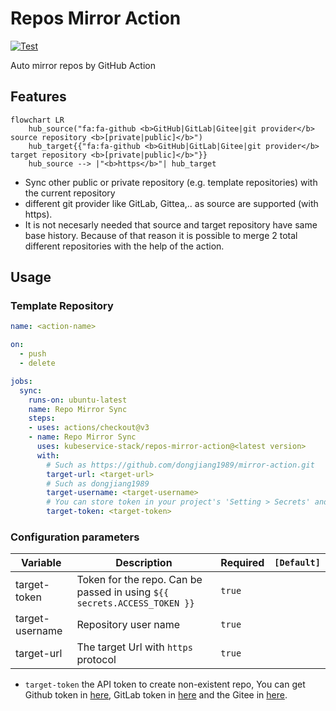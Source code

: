 # Repos Mirror Action
[![Test](https://github.com/kubeservice-stack/repos-mirror-action/actions/workflows/repos-mirror.yml/badge.svg?branch=master)](https://github.com/kubeservice-stack/repos-mirror-action/actions/workflows/repos-mirror.yml)

Auto mirror repos by GitHub Action

## Features

```mermaid
flowchart LR
    hub_source("fa:fa-github <b>GitHub|GitLab|Gitee|git provider</b> source repository <b>[private|public]</b>")
    hub_target{{"fa:fa-github <b>GitHub|GitLab|Gitee|git provider</b> target repository <b>[private|public]</b>"}}
    hub_source --> |"<b>https</b>"| hub_target
```

* Sync other public or private repository (e.g. template repositories) with the current repository
* different git provider like GitLab, Gittea,.. as source are supported (with https).
* It is not necesarly needed that source and target repository have same base history.
  Because of that reason it is possible to merge 2 total different repositories with the help of the action.

## Usage

### Template Repository
```yaml
name: <action-name>

on: 
  - push
  - delete

jobs:
  sync:
    runs-on: ubuntu-latest
    name: Repo Mirror Sync
    steps:
    - uses: actions/checkout@v3
    - name: Repo Mirror Sync
      uses: kubeservice-stack/repos-mirror-action@<latest version>
      with:
        # Such as https://github.com/dongjiang1989/mirror-action.git
        target-url: <target-url>
        # Such as dongjiang1989
        target-username: <target-username>
        # You can store token in your project's 'Setting > Secrets' and reference the name here. Such as ${{ secrets.ACCESS_TOKEN }}
        target-token: <target-token>
```

### Configuration parameters

| Variable | Description | Required | `[Default]` |
|----|----|----|----|
| target-token | Token for the repo. Can be passed in using `${{ secrets.ACCESS_TOKEN }}` | `true` |  |
| target-username | Repository user name | `true` | |
| target-url | The target Url with `https` protocol | `true` |  |

* `target-token` the API token to create non-existent repo, You can get Github token in [here](https://github.com/settings/tokens), GitLab token in [here](https://gitlab.com/-/profile/personal_access_tokens) and the Gitee in [here](https://gitee.com/profile/personal_access_tokens).

